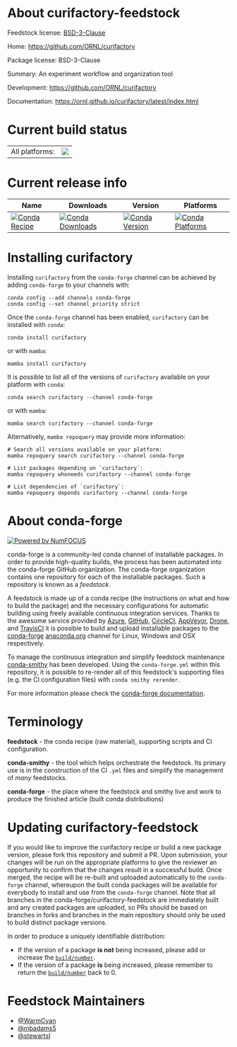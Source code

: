 About curifactory-feedstock
===========================

Feedstock license: [BSD-3-Clause](https://github.com/conda-forge/curifactory-feedstock/blob/main/LICENSE.txt)

Home: https://github.com/ORNL/curifactory

Package license: BSD-3-Clause

Summary: An experiment workflow and organization tool

Development: https://github.com/ORNL/curifactory

Documentation: https://ornl.github.io/curifactory/latest/index.html

Current build status
====================


<table><tr><td>All platforms:</td>
    <td>
      <a href="https://dev.azure.com/conda-forge/feedstock-builds/_build/latest?definitionId=18193&branchName=main">
        <img src="https://dev.azure.com/conda-forge/feedstock-builds/_apis/build/status/curifactory-feedstock?branchName=main">
      </a>
    </td>
  </tr>
</table>

Current release info
====================

| Name | Downloads | Version | Platforms |
| --- | --- | --- | --- |
| [![Conda Recipe](https://img.shields.io/badge/recipe-curifactory-green.svg)](https://anaconda.org/conda-forge/curifactory) | [![Conda Downloads](https://img.shields.io/conda/dn/conda-forge/curifactory.svg)](https://anaconda.org/conda-forge/curifactory) | [![Conda Version](https://img.shields.io/conda/vn/conda-forge/curifactory.svg)](https://anaconda.org/conda-forge/curifactory) | [![Conda Platforms](https://img.shields.io/conda/pn/conda-forge/curifactory.svg)](https://anaconda.org/conda-forge/curifactory) |

Installing curifactory
======================

Installing `curifactory` from the `conda-forge` channel can be achieved by adding `conda-forge` to your channels with:

```
conda config --add channels conda-forge
conda config --set channel_priority strict
```

Once the `conda-forge` channel has been enabled, `curifactory` can be installed with `conda`:

```
conda install curifactory
```

or with `mamba`:

```
mamba install curifactory
```

It is possible to list all of the versions of `curifactory` available on your platform with `conda`:

```
conda search curifactory --channel conda-forge
```

or with `mamba`:

```
mamba search curifactory --channel conda-forge
```

Alternatively, `mamba repoquery` may provide more information:

```
# Search all versions available on your platform:
mamba repoquery search curifactory --channel conda-forge

# List packages depending on `curifactory`:
mamba repoquery whoneeds curifactory --channel conda-forge

# List dependencies of `curifactory`:
mamba repoquery depends curifactory --channel conda-forge
```


About conda-forge
=================

[![Powered by
NumFOCUS](https://img.shields.io/badge/powered%20by-NumFOCUS-orange.svg?style=flat&colorA=E1523D&colorB=007D8A)](https://numfocus.org)

conda-forge is a community-led conda channel of installable packages.
In order to provide high-quality builds, the process has been automated into the
conda-forge GitHub organization. The conda-forge organization contains one repository
for each of the installable packages. Such a repository is known as a *feedstock*.

A feedstock is made up of a conda recipe (the instructions on what and how to build
the package) and the necessary configurations for automatic building using freely
available continuous integration services. Thanks to the awesome service provided by
[Azure](https://azure.microsoft.com/en-us/services/devops/), [GitHub](https://github.com/),
[CircleCI](https://circleci.com/), [AppVeyor](https://www.appveyor.com/),
[Drone](https://cloud.drone.io/welcome), and [TravisCI](https://travis-ci.com/)
it is possible to build and upload installable packages to the
[conda-forge](https://anaconda.org/conda-forge) [anaconda.org](https://anaconda.org/)
channel for Linux, Windows and OSX respectively.

To manage the continuous integration and simplify feedstock maintenance
[conda-smithy](https://github.com/conda-forge/conda-smithy) has been developed.
Using the ``conda-forge.yml`` within this repository, it is possible to re-render all of
this feedstock's supporting files (e.g. the CI configuration files) with ``conda smithy rerender``.

For more information please check the [conda-forge documentation](https://conda-forge.org/docs/).

Terminology
===========

**feedstock** - the conda recipe (raw material), supporting scripts and CI configuration.

**conda-smithy** - the tool which helps orchestrate the feedstock.
                   Its primary use is in the construction of the CI ``.yml`` files
                   and simplify the management of *many* feedstocks.

**conda-forge** - the place where the feedstock and smithy live and work to
                  produce the finished article (built conda distributions)


Updating curifactory-feedstock
==============================

If you would like to improve the curifactory recipe or build a new
package version, please fork this repository and submit a PR. Upon submission,
your changes will be run on the appropriate platforms to give the reviewer an
opportunity to confirm that the changes result in a successful build. Once
merged, the recipe will be re-built and uploaded automatically to the
`conda-forge` channel, whereupon the built conda packages will be available for
everybody to install and use from the `conda-forge` channel.
Note that all branches in the conda-forge/curifactory-feedstock are
immediately built and any created packages are uploaded, so PRs should be based
on branches in forks and branches in the main repository should only be used to
build distinct package versions.

In order to produce a uniquely identifiable distribution:
 * If the version of a package **is not** being increased, please add or increase
   the [``build/number``](https://docs.conda.io/projects/conda-build/en/latest/resources/define-metadata.html#build-number-and-string).
 * If the version of a package **is** being increased, please remember to return
   the [``build/number``](https://docs.conda.io/projects/conda-build/en/latest/resources/define-metadata.html#build-number-and-string)
   back to 0.

Feedstock Maintainers
=====================

* [@WarmCyan](https://github.com/WarmCyan/)
* [@mbadams5](https://github.com/mbadams5/)
* [@stewartsl](https://github.com/stewartsl/)

